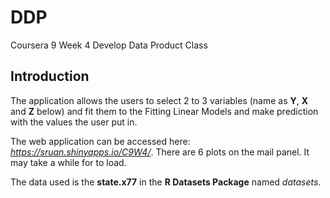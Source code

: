# DDP
Coursera 9 Week 4 Develop Data Product Class 
## Introduction

The application allows the users to select 2 to 3 variables (name as **Y**, **X** and **Z** below) and fit them to the Fitting Linear Models and make prediction with the values the user put in. 

The web application can be accessed here: *<https://sruan.shinyapps.io/C9W4/>*. There are 6 plots on the mail panel. It may take a while for to load.

The data used is the **state.x77** in the **R Datasets Package** named *datasets*.
